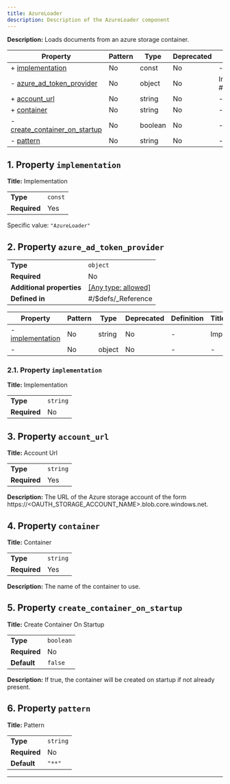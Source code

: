 ```yaml
---
title: AzureLoader
description: Description of the AzureLoader component
---
```


**Description:** Loads documents from an azure storage container.

| Property                                                       | Pattern | Type    | Deprecated | Definition            | Title/Description           |
| -------------------------------------------------------------- | ------- | ------- | ---------- | --------------------- | --------------------------- |
| + [implementation](#implementation )                           | No      | const   | No         | -                     | Implementation              |
| - [azure_ad_token_provider](#azure_ad_token_provider )         | No      | object  | No         | In #/$defs/_Reference | -                           |
| + [account_url](#account_url )                                 | No      | string  | No         | -                     | Account Url                 |
| + [container](#container )                                     | No      | string  | No         | -                     | Container                   |
| - [create_container_on_startup](#create_container_on_startup ) | No      | boolean | No         | -                     | Create Container On Startup |
| - [pattern](#pattern )                                         | No      | string  | No         | -                     | Pattern                     |

## <a name="implementation"></a>1. Property `implementation`

**Title:** Implementation

|              |         |
| ------------ | ------- |
| **Type**     | `const` |
| **Required** | Yes     |

Specific value: `"AzureLoader"`

## <a name="azure_ad_token_provider"></a>2. Property `azure_ad_token_provider`

|                           |                                                                           |
| ------------------------- | ------------------------------------------------------------------------- |
| **Type**                  | `object`                                                                  |
| **Required**              | No                                                                        |
| **Additional properties** | [[Any type: allowed]](# "Additional Properties of any type are allowed.") |
| **Defined in**            | #/$defs/_Reference                                                        |

| Property                                                     | Pattern | Type   | Deprecated | Definition | Title/Description |
| ------------------------------------------------------------ | ------- | ------ | ---------- | ---------- | ----------------- |
| - [implementation](#azure_ad_token_provider_implementation ) | No      | string | No         | -          | Implementation    |
| - [](#azure_ad_token_provider_additionalProperties )         | No      | object | No         | -          | -                 |

### <a name="azure_ad_token_provider_implementation"></a>2.1. Property `implementation`

**Title:** Implementation

|              |          |
| ------------ | -------- |
| **Type**     | `string` |
| **Required** | No       |

## <a name="account_url"></a>3. Property `account_url`

**Title:** Account Url

|              |          |
| ------------ | -------- |
| **Type**     | `string` |
| **Required** | Yes      |

**Description:** The URL of the Azure storage account of the form https://<OAUTH_STORAGE_ACCOUNT_NAME>.blob.core.windows.net.

## <a name="container"></a>4. Property `container`

**Title:** Container

|              |          |
| ------------ | -------- |
| **Type**     | `string` |
| **Required** | Yes      |

**Description:** The name of the container to use.

## <a name="create_container_on_startup"></a>5. Property `create_container_on_startup`

**Title:** Create Container On Startup

|              |           |
| ------------ | --------- |
| **Type**     | `boolean` |
| **Required** | No        |
| **Default**  | `false`   |

**Description:** If true, the container will be created on startup if not already present.

## <a name="pattern"></a>6. Property `pattern`

**Title:** Pattern

|              |          |
| ------------ | -------- |
| **Type**     | `string` |
| **Required** | No       |
| **Default**  | `"**"`   |

----------------------------------------------------------------------------------------------------------------------------
